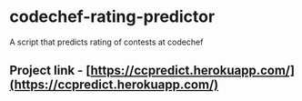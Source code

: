 # codechef-rating-predictor
A script that predicts rating of contests at codechef
## Project link - [https://ccpredict.herokuapp.com/](https://ccpredict.herokuapp.com/)